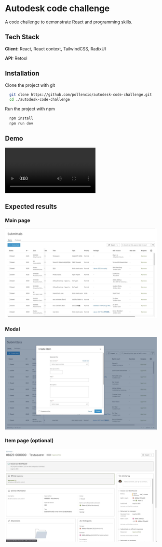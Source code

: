 # Autodesk code challenge

A code challenge to demonstrate React and programming skills.

## Tech Stack

**Client:** React, React context, TailwindCSS, RadixUI

**API:** Retool

## Installation

Clone the project with git

```bash
  git clone https://github.com/pollencio/autodesk-code-challenge.git
  cd ./autodesk-code-challenge
```

Run the project with npm

```bash
  npm install
  npm run dev
```

## Demo

<video controls>
  <source src="./public/demo.mov" type="video/mov">
Your browser does not support the video tag.
</video>

## Expected results

### Main page

<img src="./public/main-page.png" />

### Modal

<img src="./public/modal.png" />

### Item page (optional)

<img src="./public/item-page.png" />
